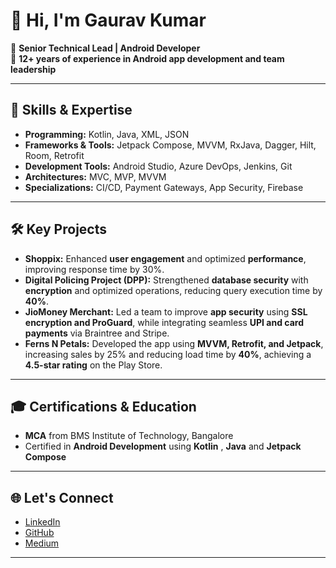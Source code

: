 # 👋 Hi, I'm Gaurav Kumar

🚀 **Senior Technical Lead | Android Developer**  
📱 **12+ years of experience in Android app development and team leadership**

---

## 🌟 Skills & Expertise

- **Programming:** Kotlin, Java, XML, JSON
- **Frameworks & Tools:** Jetpack Compose, MVVM, RxJava, Dagger, Hilt, Room, Retrofit  
- **Development Tools:** Android Studio, Azure DevOps, Jenkins, Git
- **Architectures:** MVC, MVP, MVVM
- **Specializations:** CI/CD, Payment Gateways, App Security, Firebase

---

## 🛠️ Key Projects

- **Shoppix:** Enhanced **user engagement** and optimized **performance**, improving response time by 30%.
- **Digital Policing Project (DPP):** Strengthened **database security** with **encryption** and optimized operations, reducing query execution time by **40%**.
- **JioMoney Merchant:** Led a team to improve **app security** using **SSL encryption and ProGuard**, while integrating seamless **UPI and card payments** via Braintree and Stripe.
- **Ferns N Petals:** Developed the app using **MVVM, Retrofit, and Jetpack**, increasing sales by 25% and reducing load time by **40%**, achieving a **4.5-star rating** on the Play Store.
  
---

## 🎓 Certifications & Education

- **MCA** from BMS Institute of Technology, Bangalore
- Certified in **Android Development** using **Kotlin** , **Java** and **Jetpack Compose**

---

## 🌐 Let's Connect

- [LinkedIn](https://www.linkedin.com/in/gauravdubey86/)  
- [GitHub](https://github.com/gauravdubey)
- [Medium](https://medium.com/@i.gauravdubey)

---

